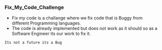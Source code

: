 ### Fix_My_Code_Challenge

- Fix my code is a challange where we fix code that is Buggy from different Programming languages.
- The code is already implemented but does not work as it should so as a Software Engineer its our work to fix it.

``` Its not a future its a Bug ``` 
